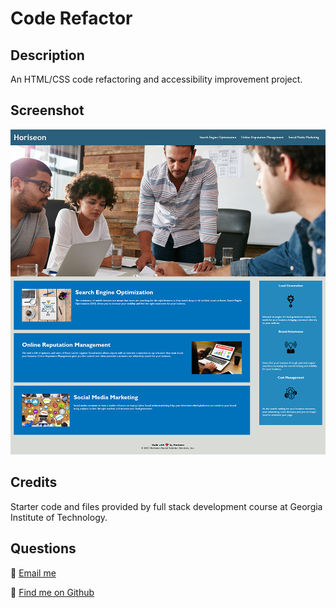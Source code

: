 # Code Refactor

## Description
An HTML/CSS code refactoring and accessibility improvement project.
## Screenshot
![Application screenchot](/screenshot.png)
## Credits
Starter code and files provided by full stack development course at Georgia Institute of Technology.
## Questions

🌲 [Email me](mailto:haleyrivey@gmail.com)

🌲 [Find me on Github](https://github.com/hr-ivey)  